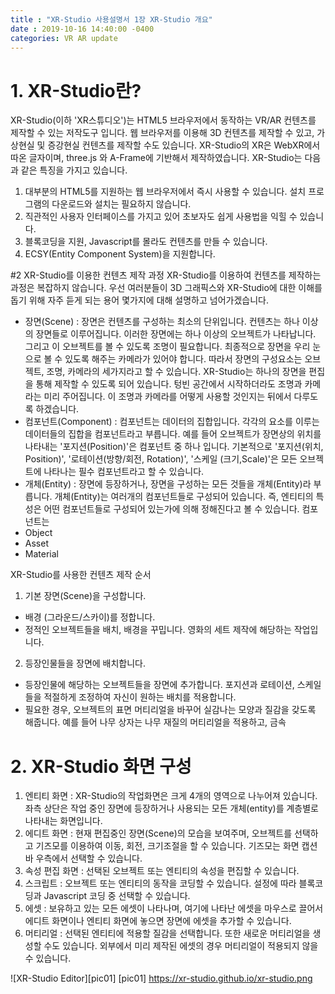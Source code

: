 ```yaml
---
title : "XR-Studio 사용설명서 1장 XR-Studio 개요"
date : 2019-10-16 14:40:00 -0400
categories: VR AR update
---
```


# 1. XR-Studio란?
XR-Studio(이하 'XR스튜디오')는 HTML5 브라우저에서 동작하는 VR/AR 컨텐츠를 제작할 수 있는 저작도구 입니다.
웹 브라우저를 이용해 3D 컨텐츠를 제작할 수 있고, 가상현실 및 증강현실 컨텐츠를 제작할 수도 있습니다. 
XR-Studio의 XR은 WebXR에서 따온 글자이며, three.js 와 A-Frame에 기반해서 제작하였습니다.
XR-Studio는 다음과 같은 특징을 가지고 있습니다. 

1. 대부분의 HTML5를 지원하는 웹 브라우저에서 즉시 사용할 수 있습니다. 설치 프로그램의 다운로드와 설치는 필요하지 않습니다.
2. 직관적인 사용자 인터페이스를 가지고 있어 초보자도 쉽게 사용법을 익힐 수 있습니다.
3. 블록코딩을 지원, Javascript를 몰라도 컨텐츠를 만들 수 있습니다. 
4. ECSY(Entity Component System)을 지원합니다. 

#2 XR-Studio를 이용한 컨텐츠 제작 과정
XR-Studio를 이용하여 컨텐츠를 제작하는 과정은 복잡하지 않습니다. 우선 여러분들이 3D 그래픽스와 XR-Studio에 대한 이해를 돕기 위해 자주 듣게 되는 용어 몇가지에 대해 설명하고 넘어가겠습니다.

* 장면(Scene) : 장면은 컨텐츠를 구성하는 최소의 단위입니다. 컨텐츠는 하나 이상의 장면들로 이루어집니다. 이러한 장면에는 하나 이상의 오브젝트가 나타납니다. 그리고 이 오브젝트를 볼 수 있도록 조명이 필요합니다. 최종적으로 장면을 우리 눈으로 볼 수 있도록 해주는 카메라가 있어야 합니다. 따라서 장면의 구성요소는 오브젝트, 조명, 카메라의 세가지라고 할 수 있습니다. 
XR-Studio는 하나의 장면을 편집을 통해 제작할 수 있도록 되어 있습니다. 텅빈 공간에서 시작하더라도 조명과 카메라는 미리 주어집니다. 이 조명과 카메라를 어떻게 사용할 것인지는 뒤에서 다루도록 하겠습니다.
* 컴포넌트(Component) : 컴포넌트는 데이터의 집합입니다. 각각의 요소를 이루는 데이터들의 집합을 컴포넌트라고 부릅니다. 예를 들어 오브젝트가 장면상의 위치를 나타내는 '포지션(Position)'은 컴포넌트 중 하나 입니다. 기본적으로 '포지션(위치, Position)', '로테이션(방향/회전, Rotation)', '스케일 (크기,Scale)'은 모든 오브젝트에 나타나는 필수 컴포넌트라고 할 수 있습니다. 
* 개체(Entity) : 장면에 등장하거나, 장면을 구성하는 모든 것들을 개체(Entity)라 부릅니다. 개체(Entity)는 여러개의 컴포넌트들로 구성되어 있습니다. 즉, 엔티티의 특성은 어떤 컴포넌트들로 구성되어 있는가에 의해 정해진다고 볼 수 있습니다. 컴포넌트는 
* Object
* Asset
* Material

XR-Studio를 사용한 컨텐츠 제작 순서
1. 기본 장면(Scene)을 구성합니다.
  - 배경 (그라운드/스카이)를 정합니다.
  - 정적인 오브젝트들을 배치, 배경을 꾸밉니다. 영화의 세트 제작에 해당하는 작업입니다.
2. 등장인물들을 장면에 배치합니다. 
  - 등장인물에 해당하는 오브젝트들을 장면에 추가합니다. 포지션과 로테이션, 스케일들을 적절하게 조정하여 자신이 원하는 배치를 적용합니다.
  - 필요한 경우, 오브젝트의 표면 머티리얼을 바꾸어 실감나는 모양과 질감을 갖도록 해줍니다. 예를 들어 나무 상자는 나무 재질의 머티리얼을 적용하고, 금속

# 2. XR-Studio 화면 구성
1. 엔티티 화면 : XR-Studio의 작업화면은 크게 4개의 영역으로 나누어져 있습니다. 좌측 상단은 작업 중인 장면에 등장하거나 사용되는 모든 개체(entity)를 계층별로 나타내는 화면입니다. 
2. 에디트 화면 : 현재 편집중인 장면(Scene)의 모습을 보여주며, 오브젝트를 선택하고 기즈모를 이용하여 이동, 회전, 크기조절을 할 수 있습니다. 기즈모는 화면 캡션바 우측에서 선택할 수 있습니다.
3. 속성 편집 화면 : 선택된 오브젝트 또는 엔티티의 속성을 편집할 수 있습니다.
4. 스크립트 : 오브젝트 또는 엔티티의 동작을 코딩할 수 있습니다. 설정에 따라 블록코딩과 Javascript 코딩 중 선택할 수 있습니다.
5. 에셋 : 보유하고 있는 모든 에셋이 나타나며, 여기에 나타난 에셋을 마우스로 끌어서 에디트 화면이나 엔티티 화면에 놓으면 장면에 에셋을 추가할 수 있습니다. 
6. 머티리얼 : 선택된 엔티티에 적용할 질감을 선택합니다. 또한 새로운 머티리얼을 생성할 수도 있습니다. 외부에서 미리 제작된 에셋의 경우 머티리얼이 적용되지 않을 수 있습니다. 

![XR-Studio Editor][pic01] 
[pic01] https://xr-studio.github.io/xr-studio.png 
